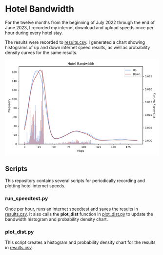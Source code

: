 # Hotel Bandwidth

For the twelve months from the beginning of July 2022 through the end of June 2023, I recorded my internet download and upload speeds once per hour during every hotel stay.

The results were recorded to [results.csv](results.csv). I generated a chart showing histograms of up and down internet speed results, as well as probability density curves for the same results.

![](hotel-bandwidth.png)

## Scripts

This repository contains several scripts for periodically recording and plotting hotel internet speeds.

### run_speedtest.py

Once per hour, runs an internet speedtest and saves the results in [results.csv](results.csv). It also calls the **plot_dist** function in [plot_dist.py](plot_dist.py) to update the bandwidth histogram and probability density chart.

### plot_dist.py

This script creates a histogram and probability density chart for the results in [results.csv](results.csv).
